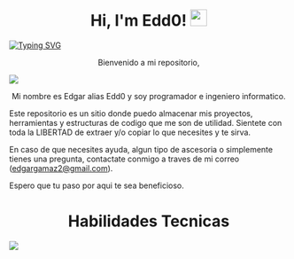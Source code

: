 <h1 align="center">
Hi, I'm Edd0!
	<a href="https://github.com/Bouaskaoun" target="_self">
		<img src="https://media.giphy.com/media/kl5ctZSctCbE4/giphy.gif?cid=ecf05e478638yq836kox7vdkc7xhxubvfsuu8qqm0vhihquf&ep=v1_gifs_search&rid=giphy.gif" width="30">
	</a>
</h1>

[![Typing SVG](https://readme-typing-svg.herokuapp.com?font=Miltown&size=30&duration=3000&pause=1000&color=31F731&background=000000FC&center=true&vCenter=true&random=true&width=900&height=70&lines=Programmer;Developer;Web+Designer;Data+Science;Edd0)](https://git.io/typing-svg)

<p align="Center">
Bienvenido a mi repositorio,
</p>
<img src="https://giphy.com/stickers/bethesda-ZgPf9DizfjcQscj214">
<p align="Center">
Mi nombre es Edgar alias Edd0 y soy programador e ingeniero informatico.  

Este repositorio es un sitio donde puedo almacenar mis proyectos, herramientas y estructuras de codigo que me son de utilidad. 
Sientete con toda la LIBERTAD de extraer y/o copiar lo que necesites y te sirva.

En caso de que necesites ayuda, algun tipo de ascesoria o simplemente tienes una pregunta, contactate conmigo a traves de mi correo (edgargamaz2@gmail.com). 

Espero que tu paso por aqui te sea beneficioso. 

</p>

<h1 align="center">Habilidades Tecnicas</h1>
<img align="center" src="https://skillicons.dev/icons?i=cs,dotnet,java,php,py,django,css,html,bootstrap,js,nodejs,mysql,sqlite,git,github,docker,postman,eclipse,vscode,visualstudio,bash,linux&perline=12" />
